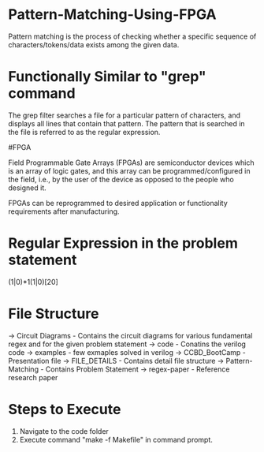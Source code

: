 # Pattern-Matching-Using-FPGA

Pattern matching is the process of checking whether a specific sequence of characters/tokens/data exists among the given data.

# Functionally Similar to "grep" command

The grep filter searches a file for a particular pattern of characters, and displays all lines that contain that pattern. The pattern that is searched in the file is referred to as the regular expression. 

#FPGA

Field Programmable Gate Arrays (FPGAs) are semiconductor devices which is an array of logic gates, and this array can be programmed/configured in the field, i.e., by the user of the device as opposed to the people who designed it.

FPGAs can be reprogrammed to desired application or functionality requirements after manufacturing.

# Regular Expression in the problem statement

(1|0)*1(1|0)[20]

# File Structure

-> Circuit Diagrams - Contains the circuit diagrams for various fundamental regex and for the given problem statement
-> code - Conatins the verilog code
-> examples - few exmaples solved in verilog
-> CCBD_BootCamp - Presentation file
-> FILE_DETAILS - Contains detail file structure
-> Pattern-Matching - Contains Problem Statement
-> regex-paper - Reference research paper  

# Steps to Execute

1. Navigate to the code folder
2. Execute command "make -f Makefile" in command prompt.


